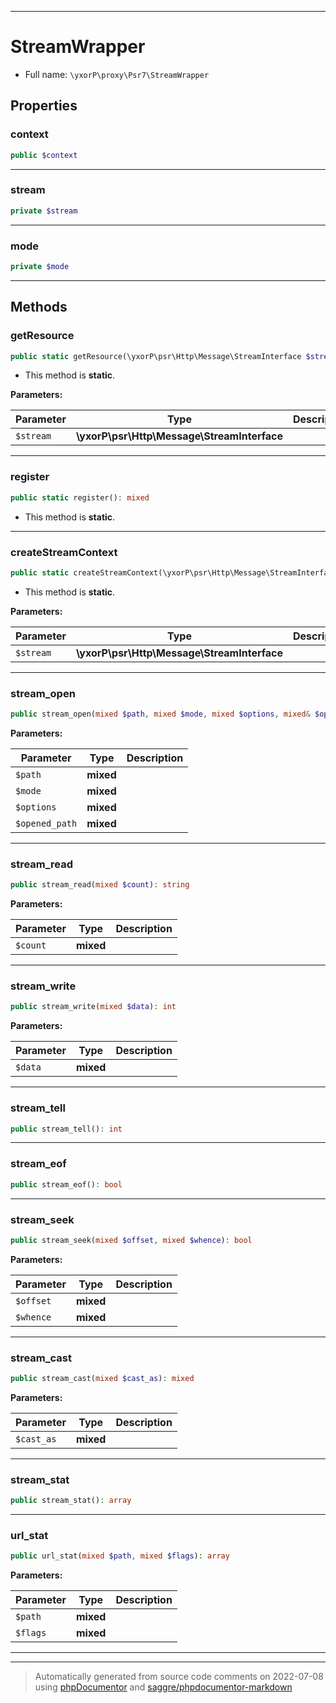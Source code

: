 ***

# StreamWrapper





* Full name: `\yxorP\proxy\Psr7\StreamWrapper`



## Properties


### context



```php
public $context
```






***

### stream



```php
private $stream
```






***

### mode



```php
private $mode
```






***

## Methods


### getResource



```php
public static getResource(\yxorP\psr\Http\Message\StreamInterface $stream): bool
```



* This method is **static**.




**Parameters:**

| Parameter | Type | Description |
|-----------|------|-------------|
| `$stream` | **\yxorP\psr\Http\Message\StreamInterface** |  |




***

### register



```php
public static register(): mixed
```



* This method is **static**.







***

### createStreamContext



```php
public static createStreamContext(\yxorP\psr\Http\Message\StreamInterface $stream): mixed
```



* This method is **static**.




**Parameters:**

| Parameter | Type | Description |
|-----------|------|-------------|
| `$stream` | **\yxorP\psr\Http\Message\StreamInterface** |  |




***

### stream_open



```php
public stream_open(mixed $path, mixed $mode, mixed $options, mixed& $opened_path): bool
```








**Parameters:**

| Parameter | Type | Description |
|-----------|------|-------------|
| `$path` | **mixed** |  |
| `$mode` | **mixed** |  |
| `$options` | **mixed** |  |
| `$opened_path` | **mixed** |  |




***

### stream_read



```php
public stream_read(mixed $count): string
```








**Parameters:**

| Parameter | Type | Description |
|-----------|------|-------------|
| `$count` | **mixed** |  |




***

### stream_write



```php
public stream_write(mixed $data): int
```








**Parameters:**

| Parameter | Type | Description |
|-----------|------|-------------|
| `$data` | **mixed** |  |




***

### stream_tell



```php
public stream_tell(): int
```











***

### stream_eof



```php
public stream_eof(): bool
```











***

### stream_seek



```php
public stream_seek(mixed $offset, mixed $whence): bool
```








**Parameters:**

| Parameter | Type | Description |
|-----------|------|-------------|
| `$offset` | **mixed** |  |
| `$whence` | **mixed** |  |




***

### stream_cast



```php
public stream_cast(mixed $cast_as): mixed
```








**Parameters:**

| Parameter | Type | Description |
|-----------|------|-------------|
| `$cast_as` | **mixed** |  |




***

### stream_stat



```php
public stream_stat(): array
```











***

### url_stat



```php
public url_stat(mixed $path, mixed $flags): array
```








**Parameters:**

| Parameter | Type | Description |
|-----------|------|-------------|
| `$path` | **mixed** |  |
| `$flags` | **mixed** |  |




***


***
> Automatically generated from source code comments on 2022-07-08 using [phpDocumentor](http://www.phpdoc.org/) and [saggre/phpdocumentor-markdown](https://github.com/Saggre/phpDocumentor-markdown)
